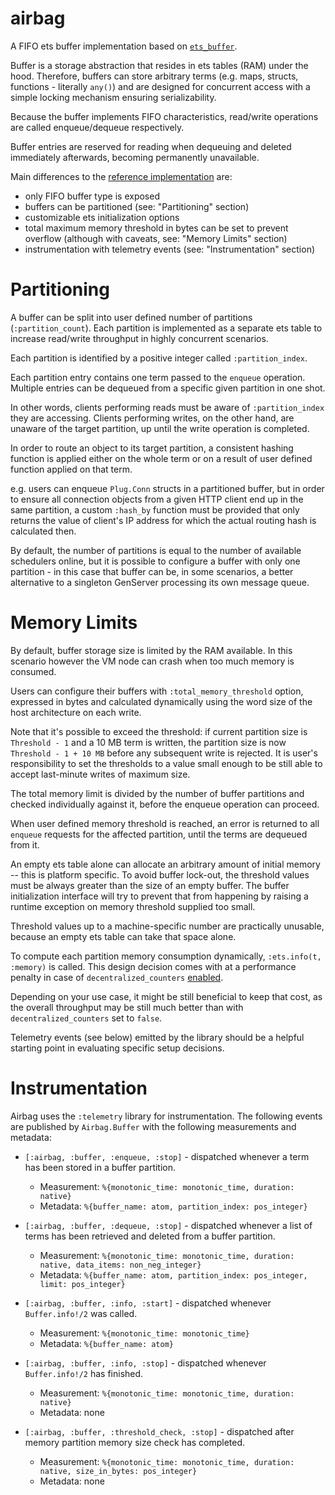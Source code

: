 # airbag

<!-- MDOC !-->

A FIFO ets buffer implementation based on [`ets_buffer`][1].

Buffer is a storage abstraction that resides in ets tables (RAM)
under the hood. Therefore, buffers can store arbitrary terms
(e.g. maps, structs, functions - literally `any()`)
and are designed for concurrent access with a simple locking
mechanism ensuring serializability.

Because the buffer implements FIFO characteristics,
read/write operations are called enqueue/dequeue
respectively.

Buffer entries are reserved for reading when dequeuing and
deleted immediately afterwards, becoming permanently unavailable.

Main differences to the [reference implementation][1] are:

  * only FIFO buffer type is exposed
  * buffers can be partitioned (see: "Partitioning" section)
  * customizable ets initialization options
  * total maximum memory threshold in bytes can be set to
    prevent overflow (although with caveats, see: "Memory
    Limits" section)
  * instrumentation with telemetry events (see: "Instrumentation"
    section)

# Partitioning

A buffer can be split into user defined number of partitions
(`:partition_count`). Each partition is implemented as
a separate ets table to increase read/write throughput
in highly concurrent scenarios.

Each partition is identified by a positive integer called
`:partition_index`.

Each partition entry contains one term passed to the `enqueue`
operation. Multiple entries can be dequeued from a specific
given partition in one shot.

In other words, clients performing reads must be aware
of `:partition_index` they are accessing. Clients performing
writes, on the other hand, are unaware of the target
partition, up until the write operation is completed.

In order to route an object to its target partition,
a consistent hashing function is applied either on the whole
term or on a result of user defined function applied on that term.

e.g. users can enqueue `Plug.Conn` structs in a partitioned buffer,
but in order to ensure all connection objects from a given
HTTP client end up in the same partition, a custom `:hash_by`
function must be provided that only returns the value of client's
IP address for which the actual routing hash is calculated then.

By default, the number of partitions is equal to the number of
available schedulers online, but it is possible to configure
a buffer with only one partition - in this case that buffer can be,
in some scenarios, a better alternative to a singleton GenServer
processing its own message queue.

# Memory Limits

By default, buffer storage size is limited by the RAM available.
In this scenario however the VM node can crash when too much
memory is consumed.

Users can configure their buffers with `:total_memory_threshold`
option, expressed in bytes and calculated dynamically using
the word size of the host architecture on each write.

Note that it's possible to exceed the threshold: if current
partition size is `Threshold - 1` and a 10 MB term is written,
the partition size is now `Threshold - 1 + 10 MB` before any
subsequent write is rejected. It is user's responsibility to
set the thresholds to a value small enough to be still able
to accept last-minute writes of maximum size.

The total memory limit is divided by the number of buffer
partitions and checked individually against it, before
the enqueue operation can proceed.

When user defined memory threshold is reached, an error
is returned to all `enqueue` requests for the affected
partition, until the terms are dequeued from it.

An empty ets table alone can allocate an arbitrary amount
of initial memory -- this is platform specific. To avoid buffer
lock-out, the threshold values must be always greater
than the size of an empty buffer. The buffer initialization
interface will try to prevent that from happening by raising
a runtime exception on memory threshold supplied too small.

Threshold values up to a machine-specific number are practically unusable,
because an empty ets table can take that space alone.

To compute each partition memory consumption dynamically,
`:ets.info(t, :memory)` is called. This design decision
comes with at a performance penalty in case of
`decentralized_counters` [enabled][2].

Depending on your use case, it might be still beneficial
to keep that cost, as the overall throughput may be still
much better than with `decentralized_counters` set to `false`.

Telemetry events (see below) emitted by the library
should be a helpful starting point in evaluating
specific setup decisions.

# Instrumentation

Airbag uses the `:telemetry` library for instrumentation.
The following events are published by `Airbag.Buffer` with
the following measurements and metadata:

  * `[:airbag, :buffer, :enqueue, :stop]` - dispatched
    whenever a term has been stored in a buffer partition.
    * Measurement: `%{monotonic_time: monotonic_time, duration: native}`
    * Metadata: `%{buffer_name: atom, partition_index: pos_integer}`

  * `[:airbag, :buffer, :dequeue, :stop]` - dispatched
    whenever a list of terms has been retrieved and deleted
    from a buffer partition.
    * Measurement: `%{monotonic_time: monotonic_time, duration: native, data_items: non_neg_integer}`
    * Metadata: `%{buffer_name: atom, partition_index: pos_integer, limit: pos_integer}`

  * `[:airbag, :buffer, :info, :start]` - dispatched
    whenever `Buffer.info!/2` was called.
    * Measurement: `%{monotonic_time: monotonic_time}`
    * Metadata: `%{buffer_name: atom}`

  * `[:airbag, :buffer, :info, :stop]` - dispatched
    whenever `Buffer.info!/2` has finished.
    * Measurement: `%{monotonic_time: monotonic_time, duration: native}`
    * Metadata: none

  * `[:airbag, :buffer, :threshold_check, :stop]` - dispatched
    after memory partition memory size check has completed.
    * Measurement: `%{monotonic_time: monotonic_time, duration: native, size_in_bytes: pos_integer}`
    * Metadata: none

[1]: https://github.com/duomark/epocxy/blob/affd1c41aeae256050e2b2f11f2feb3532df8ebd/src/ets_buffer.erl

[2]: https://www.erlang.org/blog/scalable-ets-counters/
